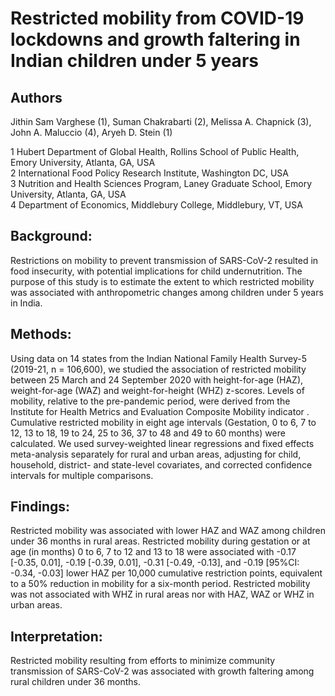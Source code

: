 # Restricted mobility from COVID-19 lockdowns and growth faltering in Indian children under 5 years 

## Authors
Jithin Sam Varghese (1), Suman Chakrabarti (2), Melissa A. Chapnick (3), John A. Maluccio (4), Aryeh D. Stein (1)   
  
1 Hubert Department of Global Health, Rollins School of Public Health, Emory University, Atlanta, GA, USA   
2 International Food Policy Research Institute, Washington DC, USA   
3 Nutrition and Health Sciences Program, Laney Graduate School, Emory University, Atlanta, GA, USA   
4 Department of Economics, Middlebury College, Middlebury, VT, USA   


## Background: 
Restrictions on mobility to prevent transmission of SARS-CoV-2 resulted in food insecurity, with potential implications for child undernutrition. The purpose of this study is to estimate the extent to which restricted mobility was associated with anthropometric changes among children under 5 years in India.   
## Methods: 
Using data on 14 states from the Indian National Family Health Survey-5 (2019-21, n = 106,600), we studied the association of restricted mobility between 25 March and 24 September 2020 with height-for-age (HAZ), weight-for-age (WAZ) and weight-for-height (WHZ) z-scores. Levels of mobility, relative to the pre-pandemic period, were derived from the Institute for Health Metrics and Evaluation Composite Mobility indicator . Cumulative restricted mobility in eight age intervals (Gestation, 0 to 6, 7 to 12, 13 to 18, 19 to 24, 25 to 36, 37 to 48 and 49 to 60 months) were calculated. We used survey-weighted linear regressions and fixed effects meta-analysis separately for rural and urban areas, adjusting for child, household, district- and state-level covariates, and corrected confidence intervals for multiple comparisons.
## Findings: 
Restricted mobility was associated with lower HAZ and WAZ among children under 36 months in rural areas. Restricted mobility during gestation or at age (in months) 0 to 6, 7 to 12 and 13 to 18 were associated with -0.17 [-0.35, 0.01], -0.19 [-0.39, 0.01], -0.31 [-0.49, -0.13], and -0.19 [95%CI: -0.34, -0.03] lower HAZ per 10,000 cumulative restriction points, equivalent to a 50% reduction in mobility for a six-month period. Restricted mobility was not associated with WHZ in rural areas nor with HAZ, WAZ or WHZ in urban areas.   
## Interpretation: 
Restricted mobility resulting from efforts to minimize community transmission of SARS-CoV-2 was associated with growth faltering among rural children under 36 months.    



